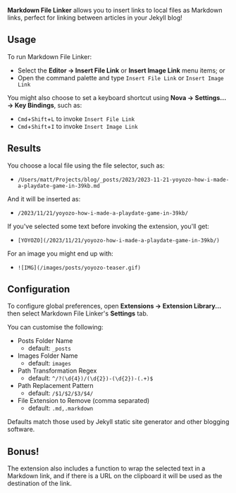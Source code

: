 **Markdown File Linker** allows you to insert links to local files as Markdown links, perfect for linking between articles in your Jekyll blog!

## Usage

To run Markdown File Linker:

- Select the **Editor → Insert File Link** or **Insert Image Link** menu items; or
- Open the command palette and type `Insert File Link` or `Insert Image Link` 

You might also choose to set a keyboard shortcut using **Nova → Settings... → Key Bindings**, such as:

- `Cmd`+`Shift`+`L` to invoke `Insert File Link`
- `Cmd`+`Shift`+`I` to invoke `Insert Image Link`

## Results

You choose a local file using the file selector, such as:

- `/Users/matt/Projects/blog/_posts/2023/2023-11-21-yoyozo-how-i-made-a-playdate-game-in-39kb.md`

And it will be inserted as:

- `/2023/11/21/yoyozo-how-i-made-a-playdate-game-in-39kb/`

If you've selected some text before invoking the extension, you'll get:

- `[YOYOZO](/2023/11/21/yoyozo-how-i-made-a-playdate-game-in-39kb/)`

For an image you might end up with:

- `![IMG](/images/posts/yoyozo-teaser.gif)`

## Configuration

To configure global preferences, open **Extensions → Extension Library...** then select Markdown File Linker's **Settings** tab.

You can customise the following:

- Posts Folder Name
	- default: `_posts`
- Images Folder Name
	- default: `images`
- Path Transformation Regex
	- default: `^/?(\d{4})/(\d{2})-(\d{2})-(.+)$`
- Path Replacement Pattern
	- default: `/$1/$2/$3/$4/`
- File Extension to Remove (comma separated)
	- default: `.md,.markdown`

Defaults match those used by Jekyll static site generator and other blogging software.

## Bonus!

The extension also includes a function to wrap the selected text in a Markdown link, and if there is a URL on the clipboard it will be used as the destination of the link.
